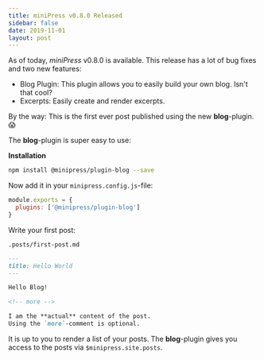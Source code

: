 ```yaml
---
title: miniPress v0.8.0 Released
sidebar: false
date: 2019-11-01
layout: post
---
```


As of today, *miniPress* v0.8.0 is available. This release has a lot of bug fixes and two new features:

- Blog Plugin: This plugin allows you to easily build your own blog. Isn't that cool?
- Excerpts: Easily create and render excerpts.

By the way: This is the first ever post published using the new **blog**-plugin. 😱

<!-- more -->

The **blog**-plugin is super easy to use:

**Installation**

```sh
npm install @minipress/plugin-blog --save
```

Now add it in your `minipress.config.js`-file:

```js
module.exports = {
  plugins: ['@minipress/plugin-blog']
}
```

Write your first post:

`.posts/first-post.md`


```md
---
title: Hello World
---

Hello Blog!

<!-- more -->

I am the **actual** content of the post.
Using the `more`-comment is optional.
```

It is up to you to render a list of your posts. The **blog**-plugin gives you access to the posts via `$minipress.site.posts`.
